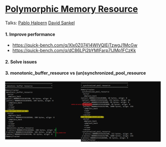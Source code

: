 # [Polymorphic Memory Resource](https://en.cppreference.com/w/cpp/header/memory_resource)
Talks: [Pablo Halpern](https://www.youtube.com/watch?v=v3dz-AKOVL8) [David Sankel](https://www.youtube.com/watch?v=FLbXjNrAjbc)
#### 1. Improve performance
* https://quick-bench.com/q/Xlx0Z07414WIVQlEiTzwgJ1McGw
* https://quick-bench.com/q/dC86LPj2bYMIFarp7IJMp1FCzKk
#### 2. Solve issues
#### 3. monotonic_buffer_resource vs (un)synchronized_pool_resource
![](resources/pmr-1.png)
